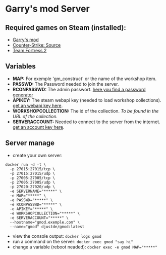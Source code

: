 # Garry's mod Server

## Required games on Steam (installed):
* [Garry's mod](https://store.steampowered.com/app/4000/Garrys_Mod/)
* [Counter-Strike: Source](https://store.steampowered.com/app/240/CounterStrike_Source/?l=german)
* [Team Fortress 2](https://store.steampowered.com/app/440/Team_Fortress_2/)

## Variables
* __MAP:__ For exemple 'gm_construct' or the name of the workshop item.
* __PASSWD:__ The Password needed to join the server.
* __RCONPASSWD:__ The admin passwort. [here you find a password generator](https://passwordsgenerator.net)
* __APIKEY:__ The steam webapi key (needed to load workshop collections). [get an webapi key here](https://steamcommunity.com/dev/apikey).
* __WORKSHOPCOLLECTION:__ The id of the collection. _To be found in the URL of the collection._
* __SERVERACCOUNT:__ Needed to connect to the server from the internet. [get an account key here](https://steamcommunity.com/dev/managegameservers).

## Server manage
* create your own server: 
```
docker run -d -t \
  -p 27015:27015/tcp \
  -p 27015:27015/udp \
  -p 27005:27005/tcp \
  -p 27005:27005/udp \
  -p 27020:27020/udp \
  -e SERVERNAME="*****" \
  -e MAP="*****" \
  -e PASSWD="*****" \
  -e RCONPASSWD="*****" \
  -e APIKEY="*****" \
  -e WORKSHOPCOLLECTION="*****" \
  -e SERVERACCOUNT="*****" \
  --hostname="gmod.exemple.com" \
  --name="gmod" djustde/gmod:latest
```
* view the console output: `docker logs gmod`
* run a command on the server: `docker exec gmod "say hi"`
* change a variable (reboot neaded): `docker exec -e gmod MAP="*****"`
